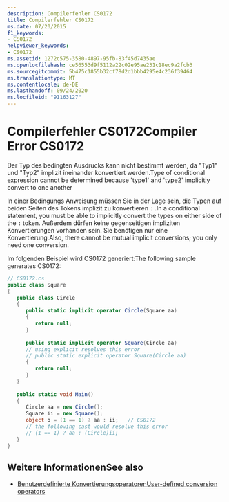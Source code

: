 ```yaml
---
description: Compilerfehler CS0172
title: Compilerfehler CS0172
ms.date: 07/20/2015
f1_keywords:
- CS0172
helpviewer_keywords:
- CS0172
ms.assetid: 1272c575-3580-4897-95fb-83f45d7435ae
ms.openlocfilehash: ce56553d9f5112a22c02e95ae231c18ec9a2fcb3
ms.sourcegitcommit: 5b475c1855b32cf78d2d1bbb4295e4c236f39464
ms.translationtype: MT
ms.contentlocale: de-DE
ms.lasthandoff: 09/24/2020
ms.locfileid: "91163127"
---
```

# <a name="compiler-error-cs0172"></a><span data-ttu-id="b79b5-103">Compilerfehler CS0172</span><span class="sxs-lookup"><span data-stu-id="b79b5-103">Compiler Error CS0172</span></span>

<span data-ttu-id="b79b5-104">Der Typ des bedingten Ausdrucks kann nicht bestimmt werden, da "Typ1" und "Typ2" implizit ineinander konvertiert werden.</span><span class="sxs-lookup"><span data-stu-id="b79b5-104">Type of conditional expression cannot be determined because 'type1' and 'type2' implicitly convert to one another</span></span>  
  
<span data-ttu-id="b79b5-105">In einer Bedingungs Anweisung müssen Sie in der Lage sein, die Typen auf beiden Seiten des Tokens implizit zu konvertieren `:` .</span><span class="sxs-lookup"><span data-stu-id="b79b5-105">In a conditional statement, you must be able to implicitly convert the types on either side of the `:` token.</span></span> <span data-ttu-id="b79b5-106">Außerdem dürfen keine gegenseitigen impliziten Konvertierungen vorhanden sein. Sie benötigen nur eine Konvertierung.</span><span class="sxs-lookup"><span data-stu-id="b79b5-106">Also, there cannot be mutual implicit conversions; you only need one conversion.</span></span>
  
<span data-ttu-id="b79b5-107">Im folgenden Beispiel wird CS0172 generiert:</span><span class="sxs-lookup"><span data-stu-id="b79b5-107">The following sample generates CS0172:</span></span>
  
```csharp  
// CS0172.cs  
public class Square  
{  
   public class Circle  
   {  
      public static implicit operator Circle(Square aa)  
      {  
         return null;  
      }  
  
      public static implicit operator Square(Circle aa)  
      // using explicit resolves this error  
      // public static explicit operator Square(Circle aa)  
      {  
         return null;  
      }  
   }  
  
   public static void Main()  
   {  
      Circle aa = new Circle();  
      Square ii = new Square();  
      object o = (1 == 1) ? aa : ii;   // CS0172  
      // the following cast would resolve this error  
      // (1 == 1) ? aa : (Circle)ii;  
   }  
}  
```

## <a name="see-also"></a><span data-ttu-id="b79b5-108">Weitere Informationen</span><span class="sxs-lookup"><span data-stu-id="b79b5-108">See also</span></span>

- [<span data-ttu-id="b79b5-109">Benutzerdefinierte Konvertierungsoperatoren</span><span class="sxs-lookup"><span data-stu-id="b79b5-109">User-defined conversion operators</span></span>](../language-reference/operators/user-defined-conversion-operators.md)
